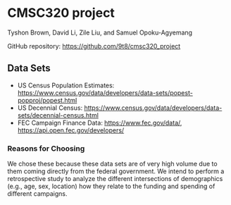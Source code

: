 # CMSC320 project

Tyshon Brown, David Li, Zile Liu, and Samuel Opoku-Agyemang

GitHub repository: https://github.com/9t8/cmsc320_project

## Data Sets
- US Census Population Estimates: https://www.census.gov/data/developers/data-sets/popest-popproj/popest.html
- US Decennial Census: https://www.census.gov/data/developers/data-sets/decennial-census.html
- FEC Campaign Finance Data: https://www.fec.gov/data/, https://api.open.fec.gov/developers/

### Reasons for Choosing
We chose these because these data sets are of very high volume due to them coming directly from the federal government.
We intend to perform a retrospective study to analyze the different intersections of demographics (e.g., age, sex, location) how they relate to the funding and spending of different campaigns.
